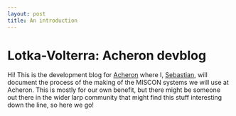 ```yaml
---
layout: post
title: An introduction
---
```


# Lotka-Volterra: Acheron devblog
Hi! This is the development blog for [Acheron](https://acheron.atropos.se) where I, [Sebastian](mailto:acheron@atropos.se), will document the process of the making of the MISCON systems we will use at Acheron. This is mostly for our own benefit, but there might be someone out there in the wider larp community that might find this stuff interesting down the line, so here we go!

